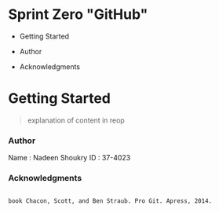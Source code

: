# Sprint Zero "GitHub"
 
- Getting Started 
  
- Author 
  
- Acknowledgments


# Getting Started 


> explanation of content in reop
### Author
Name : Nadeen Shoukry
ID : 37-4023


### Acknowledgments

```sh

book Chacon, Scott, and Ben Straub. Pro Git. Apress, 2014.

```